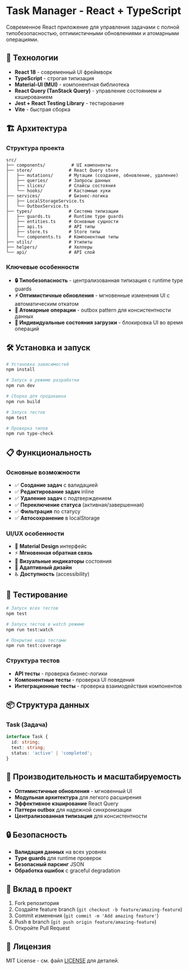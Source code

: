 # Task Manager - React + TypeScript

Современное React приложение для управления задачами с полной типобезопасностью, оптимистичными обновлениями и атомарными операциями.

## 🚀 Технологии

- **React 18** - современный UI фреймворк
- **TypeScript** - строгая типизация
- **Material-UI (MUI)** - компонентная библиотека
- **React Query (TanStack Query)** - управление состоянием и кэшированием
- **Jest + React Testing Library** - тестирование
- **Vite** - быстрая сборка

## 🏗️ Архитектура

### Структура проекта
```
src/
├── components/          # UI компоненты
├── store/              # React Query store
│   ├── mutations/      # Мутации (создание, обновление, удаление)
│   ├── queries/        # Запросы данных
│   ├── slices/         # Слайсы состояния
│   └── hooks/          # Кастомные хуки
├── services/           # Бизнес-логика
│   ├── LocalStorageService.ts
│   └── OutboxService.ts
├── types/              # Система типизации
│   ├── guards.ts       # Runtime type guards
│   ├── entities.ts     # Основные сущности
│   ├── api.ts          # API типы
│   ├── store.ts        # Store типы
│   └── components.ts   # Компонентные типы
├── utils/              # Утилиты
├── helpers/            # Хелперы
└── api/                # API слой
```

### Ключевые особенности

- **🔒 Типобезопасность** - централизованная типизация с runtime type guards
- **⚡ Оптимистичные обновления** - мгновенные изменения UI с автоматическим откатом
- **🔄 Атомарные операции** - outbox pattern для консистентности данных
- **🎯 Индивидуальные состояния загрузки** - блокировка UI во время операций

## 🛠️ Установка и запуск

```bash
# Установка зависимостей
npm install

# Запуск в режиме разработки
npm run dev

# Сборка для продакшена
npm run build

# Запуск тестов
npm test

# Проверка типов
npm run type-check
```

## 📋 Функциональность

### Основные возможности
- ✅ **Создание задач** с валидацией
- ✅ **Редактирование задач** inline
- ✅ **Удаление задач** с подтверждением
- ✅ **Переключение статуса** (активная/завершенная)
- ✅ **Фильтрация** по статусу
- ✅ **Автосохранение** в localStorage

### UI/UX особенности
- 🎨 **Material Design** интерфейс
- ⚡ **Мгновенная обратная связь**
- 🔄 **Визуальные индикаторы** состояния
- 📱 **Адаптивный дизайн**
- ♿ **Доступность** (accessibility)

## 🧪 Тестирование

```bash
# Запуск всех тестов
npm test

# Запуск тестов в watch режиме
npm run test:watch

# Покрытие кода тестами
npm run test:coverage
```

### Структура тестов
- **API тесты** - проверка бизнес-логики
- **Компонентные тесты** - проверка UI поведения
- **Интеграционные тесты** - проверка взаимодействия компонентов

## 📦 Структура данных

### Task (Задача)
```typescript
interface Task {
  id: string;
  text: string;
  status: 'active' | 'completed';
}
```

## 🚀 Производительность и масштабируемость

- **Оптимистичные обновления** - мгновенный UI
- **Модульная архитектура** для легкого расширения
- **Эффективное кэширование** React Query
- **Паттерн outbox** для надежной синхронизации
- **Централизованная типизация** для консистентности

## 🔒 Безопасность

- **Валидация данных** на всех уровнях
- **Type guards** для runtime проверок
- **Безопасный парсинг** JSON
- **Обработка ошибок** с graceful degradation

## 🤝 Вклад в проект

1. Fork репозитория
2. Создайте feature branch (`git checkout -b feature/amazing-feature`)
3. Commit изменения (`git commit -m 'Add amazing feature'`)
4. Push в branch (`git push origin feature/amazing-feature`)
5. Откройте Pull Request

## 📄 Лицензия

MIT License - см. файл [LICENSE](LICENSE) для деталей.
